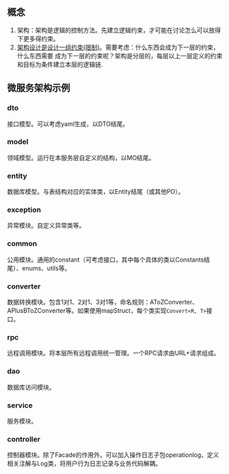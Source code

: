 ## 概念
1. 架构：架构是逻辑的控制方法。先建立逻辑约束，才可能在讨论怎么可以放得下更多得约束。
2. [架构设计是设计一组约束(限制)](https://gitee.com/Kenneth-Lee-2012/MySummary/blob/master/%E8%BD%AF%E4%BB%B6%E6%9E%84%E6%9E%B6%E8%AE%BE%E8%AE%A1/2020%E5%B9%B4%E5%8F%88%E5%86%99%E7%9A%84%E4%B8%80%E4%B8%AA%E4%BB%80%E4%B9%88%E6%98%AF%E6%9E%B6%E6%9E%84%E8%AE%BE%E8%AE%A1%E7%9A%84%E5%AE%9A%E4%B9%89.rst)。需要考虑：什么东西会成为下一层的约束，什么东西需要 成为下一层的约束呢？架构是分层的，每层以上一层定义的约束和目标为条件建立本层的逻辑链.

## 微服务架构示例

### dto

接口模型。可以考虑yaml生成，以DTO结尾。

### model

领域模型。运行在本服务层自定义的结构，以MO结尾。

### entity

数据库模型。与表结构对应的实体类，以Entity结尾（或其他PO）。

### exception

异常模块。自定义异常类等。

### common

公用模块。通用的constant（可考虑接口，其中每个具体的类以Constants结尾）、enums、utils等。

### converter

数据转换模块。包含1对1、2对1、3对1等，命名规则：AToZConverter、APlusBToZConverter等。如果使用mapStruct，每个类实现`Convert<R, T>`接口。

### rpc

远程调用模块。将本层所有远程调用统一管理。一个RPC请求由URL+请求组成。

### dao

数据库访问模块。

### service

服务模块。

### controller

控制器模块。除了Facade的作用外，可以加入操作日志子包operationlog，定义相关注解与Log类，将用户行为日志记录与业务代码解耦。

